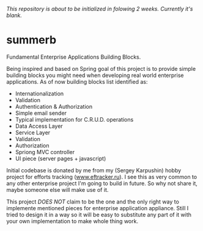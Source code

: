 *This repository is about to be initialized in folowing 2 weeks. Currently it's blank.*

# summerb
Fundamental Enterprise Applications Building Blocks. 

Being inspired and based on Spring goal of this project is to provide simple building blocks you might need when developing real world enterprise applications. As of now building blocks list identified as:
* Internationalization
* Validation
* Authentication & Authorization
* Simple email sender
* Typical implementation for C.R.U.D. operations
 * Data Access Layer
 * Service Layer
 * Validation
 * Authorization
 * Spriong MVC controller
 * UI piece (server pages + javascript)

Initial codebase is donated by me from my (Sergey Karpushin) hobby project for efforts tracking (www.eftracker.ru). I see this as very common to any other enterprise project I'm going to build in future. So why not share it, maybe someone else will make use of it.

This project *DOES NOT* claim to be the one and the only right way to implemente mentioned pieces for enterprise application appliance. Still I tried to design it in a way so it will be easy to substitute any part of it with your own implementation to make whole thing work.
